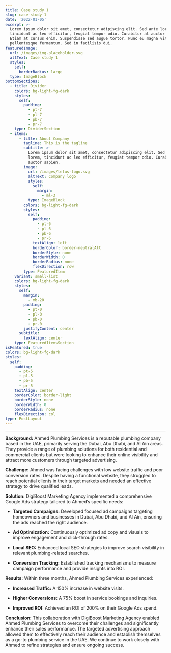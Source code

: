 ```yaml
---
title: Case study 1
slug: case-study-1
date: '2022-01-05'
excerpt: >-
  Lorem ipsum dolor sit amet, consectetur adipiscing elit. Sed ante lorem,
  tincidunt ac leo efficitur, feugiat tempor odio. Curabitur at auctor sapien.
  Etiam at cursus enim. Suspendisse sed augue tortor. Nunc eu magna vitae lorem
  pellentesque fermentum. Sed in facilisis dui.
featuredImage:
  url: /images/img-placeholder.svg
  altText: Case study 1
  styles:
    self:
      borderRadius: large
  type: ImageBlock
bottomSections:
  - title: Divider
    colors: bg-light-fg-dark
    styles:
      self:
        padding:
          - pt-7
          - pl-7
          - pb-7
          - pr-7
    type: DividerSection
  - items:
      - title: About Company
        tagline: This is the tagline
        subtitle: >-
          Lorem ipsum dolor sit amet, consectetur adipiscing elit. Sed ante
          lorem, tincidunt ac leo efficitur, feugiat tempor odio. Curabitur at
          auctor sapien.
        image:
          url: /images/telus-logo.svg
          altText: Company logo
          styles:
            self:
              margin:
                - ml-3
          type: ImageBlock
        colors: bg-light-fg-dark
        styles:
          self:
            padding:
              - pt-6
              - pl-6
              - pb-6
              - pr-6
            textAlign: left
            borderColor: border-neutralAlt
            borderStyle: none
            borderWidth: 0
            borderRadius: none
            flexDirection: row
        type: FeaturedItem
    variant: small-list
    colors: bg-light-fg-dark
    styles:
      self:
        margin:
          - mb-20
        padding:
          - pt-0
          - pl-0
          - pb-0
          - pr-0
        justifyContent: center
      subtitle:
        textAlign: center
    type: FeaturedItemsSection
isFeatured: true
colors: bg-light-fg-dark
styles:
  self:
    padding:
      - pt-5
      - pl-5
      - pb-5
      - pr-5
    textAlign: center
    borderColor: border-light
    borderStyle: none
    borderWidth: 0
    borderRadius: none
    flexDirection: col
type: PostLayout
---
```

****

**Background:**
Ahmed Plumbing Services is a reputable plumbing company based in the UAE, primarily serving the Dubai, Abu Dhabi, and Al Ain areas. They provide a range of plumbing solutions for both residential and commercial clients but were looking to enhance their online visibility and attract more customers through targeted advertising.

**Challenge:**
Ahmed was facing challenges with low website traffic and poor conversion rates. Despite having a functional website, they struggled to reach potential clients in their target markets and needed an effective strategy to drive qualified leads.

**Solution:**
DigiBoost Marketing Agency implemented a comprehensive Google Ads strategy tailored to Ahmed’s specific needs:

*   **Targeted Campaigns:** Developed focused ad campaigns targeting homeowners and businesses in Dubai, Abu Dhabi, and Al Ain, ensuring the ads reached the right audience.

*   **Ad Optimization:** Continuously optimized ad copy and visuals to improve engagement and click-through rates.

*   **Local SEO:** Enhanced local SEO strategies to improve search visibility in relevant plumbing-related searches.

*   **Conversion Tracking:** Established tracking mechanisms to measure campaign performance and provide insights into ROI.

**Results:**
Within three months, Ahmed Plumbing Services experienced:

*   **Increased Traffic:** A 150% increase in website visits.

*   **Higher Conversions:** A 75% boost in service bookings and inquiries.

*   **Improved ROI:** Achieved an ROI of 200% on their Google Ads spend.

**Conclusion:**
This collaboration with DigiBoost Marketing Agency enabled Ahmed Plumbing Services to overcome their challenges and significantly enhance their sales performance. The targeted advertising approach allowed them to effectively reach their audience and establish themselves as a go-to plumbing service in the UAE. We continue to work closely with Ahmed to refine strategies and ensure ongoing success.
